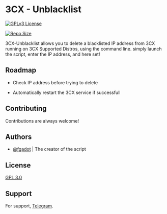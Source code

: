 
# 3CX - Unblacklist

[![GPLv3 License](https://img.shields.io/badge/License-GPL%20v3-yellow.svg)](https://opensource.org/licenses/) 

[![Repo Size](https://img.shields.io/github/repo-size/0n1cOn3/3CX-Unblacklist)]()

3CX-Unblacklist allows you to delete a blacklisted IP address from 3CX running on 3CX Supported Distros, using the command line. simply launch the script, enter the IP address, and here set!

## Roadmap

- Check IP address before trying to delete

- Automatically restart the 3CX service if successfull


## Contributing

Contributions are always welcome!

## Authors

- [@fgadot](https://github.com/fgadot) | The creator of the script


## License

[GPL 3.0](https://choosealicense.com/licenses/gpl-3.0//)


## Support

For support, [Telegram](https://t.me/OTCrewTG).

